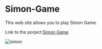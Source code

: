 # Simon-Game
This web site allows you to play Simon Game.

Link to the porject:[Simon Game](https://ashwinsaji2588.github.io/Simon-Game/)

![simon](https://user-images.githubusercontent.com/84056321/179406379-d32a713e-7ac2-4372-834f-be71e9c8d53c.PNG)
